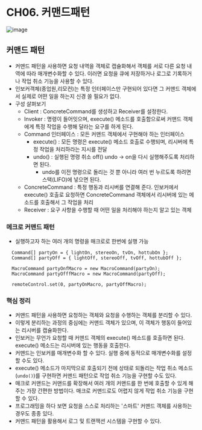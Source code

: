 # CH06. 커맨드패턴
![image](https://github.com/boboram/TIL/assets/14108487/0042544c-ac36-4617-a332-a579b9a93641)

## 커맨드 패턴
- 커맨드 패턴을 사용하면 요청 내역을 객체로 캡슐화해서 객체를 서로 다른 요청 내역에 따라 매개변수화할 수 있다. 이러면 요청을 큐에 저장하거나 로그로 기록하거나 작업 취소 기능을 사용할 수 있다.
- 인보커객체(종업원,리모컨)는 특정 인터페이스만 구현되어 있다면 그 커맨드 객체에서 실제로 어떤 일을 하는지 신경 쓸 필요가 없다.
- 구성 살펴보기
  - Client : ConcreteCommand를 생성하고 Receiver를 설정한다.
  - Invoker : 명령이 들어잇으며, execute() 메소드를 호출함으로써 커맨드 객체에게 특정 작업을 수행해 달라는 요구를 하게 된다.
  - Command 인터페이스 : 모든 커맨드 객체에서 구현해야 하는 인터페이스
    - execute() : 모든 명령은 execute() 메소드 호출로 수행되며, 리시버에 특정 작업을 처리하라는 지시를 전달
    - undo() : 실행된 명령 취소 off() undo -> on을 다시 실행해주도록 처리하면 된다.
      - undo를 이전 명령으로 돌리는 것 뿐 아니라 여러 번 누르도록 하려면 스택(LIFO)에 넣으면 된다.
  - ConcreteCommand : 특정 행동과 리시버를 연결해 준다. 인보커에서 execute() 호출로 요청하면 ConcreteCommand 객체에서 리시버에 있는 메소드를 호출해서 그 작업을 처리
  - Receiver : 요구 사항을 수행할 때 어떤 일을 처리해야 하는지 알고 있는 객체
 
### 메크로 커맨드 패턴
- 실행하고자 하는 여러 개의 명령을 매크로로 한번에 실행 가능
```
  Command[] partyOn = { lightOn, stereoOn, tvOn, hottubOn };
  Command[] partyOff = { lightOff, stereoOff, tvOff, hottubOff };

  MacroCommand partyOnfMacro = new MacroCommand(partyOn);
  MacroCommand partyOfffMacro = new MacroCommand(partyOff);

  remoteControl.set(0, partyOnMacro, partyOffMacro);
```

### 핵심 정리 
- 커맨드 패턴을 사용하면 요청하는 객체와 요청을 수행하는 객체를 분리할 수 있다.
- 이렇게 분리하는 과정의 중심에는 커맨드 객체가 있으며, 이 객체가 행동이 들어있는 리시버를 캡슐화한다.
- 인보커는 무언가 요청할 때 커맨드 객체의 execute() 메소드를 호출하면 된다. execute() 메소드는 리시버에 있는 행동을 호출한다.
- 커맨드는 인보커를 매개변수화 할 수 있다. 실행 중에 동적으로 매개변수화를 설정할 수도 있다.
- execute() 메소드가 마지막으로 호출되기 전에 상태로 되돌리는 작업 취소 메소드(`undo()`)를 구현하면 커맨드 패턴으로 작업 취소 기능을 구현할 수도 있다.
- 매크로 커맨드는 커맨드를 확장해서 여러 개의 커맨드를 한 번에 호출할 수 있게 해 주는 가장 간편한 방법이다. 매크로 커맨드로도 어렵지 않게 작업 취소 기능을 구현할 수 있다.
- 프로그래밍을 하다 보면 요청을 스스로 처리하는 '스마트' 커맨드 객체를 사용하는 경우도 종종 있다.
- 커맨드 패턴을 활용해서 로그 및 트랜잭션 시스템을 구현할 수 있다.
